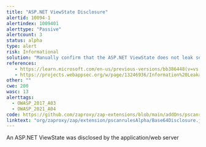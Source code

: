 ```yaml
---
title: "ASP.NET ViewState Disclosure"
alertid: 10094-1
alertindex: 1009401
alerttype: "Passive"
alertcount: 3
status: alpha
type: alert
risk: Informational
solution: "Manually confirm that the ASP.NET ViewState does not leak sensitive information, and that the data cannot be aggregated/used to exploit other vulnerabilities."
references:
   - https://learn.microsoft.com/en-us/previous-versions/bb386448(v=vs.140)
   - https://projects.webappsec.org/w/page/13246936/Information%20Leakage
other: ""
cwe: 200
wasc: 13
alerttags: 
  - OWASP_2017_A03
  - OWASP_2021_A04
code: https://github.com/zaproxy/zap-extensions/blob/main/addOns/pscanrulesAlpha/src/main/java/org/zaproxy/zap/extension/pscanrulesAlpha/Base64Disclosure.java
linktext: "org/zaproxy/zap/extension/pscanrulesAlpha/Base64Disclosure.java"
---
```

An ASP.NET ViewState was disclosed by the application/web server

